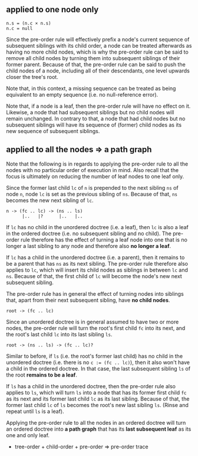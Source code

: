 
<!-- ======================================================================= -->
## applied to one node only

```
n.s = (n.c × n.s)
n.c = null
```

Since the pre-order rule will effectively prefix a node's current sequence
of subsequent siblings with its child order, a node can be treated afterwards
as having no more child nodes, which is why the pre-order rule can be said to
remove all child nodes by turning them into subsequent siblings of their former
parent. Because of that, the pre-order rule can be said to push the child nodes
of a node, including all of their descendants, one level upwards closer the
tree's root.

Note that, in this context, a missing sequence can be treated as being
equivalent to an empty sequence (i.e. no null-reference error).

Note that, if a node is a leaf, then the pre-order rule will have no effect
on it. Likewise, a node that had subsequent siblings but no child nodes will
remain unchanged. In contrary to that, a node that had child nodes but no
subsequent siblings will have its sequence of (former) child nodes as its
new sequence of subsequent siblings.

<!-- ======================================================================= -->
## applied to all the nodes => a path graph

Note that the following is in regards to applying the pre-order rule to all
the nodes with no particular order of execution in mind. Also recall that the
focus is ultimately on reducing the number of leaf nodes to one leaf only.

Since the former last child `lc` of `n` is prepended to the next sibling `ns`
of node `n`, node `lc` is set as the previous sibling of `ns`. Because of that,
`ns` becomes the new next sibling of `lc`.

```
n -> (fc .. lc) -> (ns .. ls)
      |..   |?      |..   |..
```

If `lc` has no child in the unordered doctree (i.e. a leaf), then `lc` is also
a leaf in the ordered doctree (i.e. no subsequent sibling and no child). The
pre-order rule therefore has the effect of turning a leaf node into one that
is no longer a last sibling to any node and therefore also **no longer a leaf**.

If `lc` has a child in the unordered doctree (i.e. a parent), then it remains
to be a parent that has `ns` as its next sibling. The pre-order rule therefore
also applies to `lc`, which will insert its child nodes as siblings in between
`lc` and `ns`. Because of that, the first child of `lc` will become the node's
new next subsequent sibling.

The pre-order rule has in general the effect of turning nodes into siblings
that, apart from their next subsequent sibling, have **no child nodes**.

```
root -> (fc .. lc)
```

Since an unordered doctree is in general assumed to have two or more nodes,
the pre-order rule will turn the root's first child `fc` into its next, and
the root's last child `lc` into its last sibling `ls`.

```
root -> (ns .. ls) -> (fc .. lc)?
```

Similar to before, if `ls` (i.e. the root's former last child) has no child
in the unordered doctree (i.e. there is no `c := (fc .. lc)`), then it also
won't have a child in the ordered doctree. In that case, the last subsequent
sibling `ls` of the root **remains to be a leaf**.

If `ls` has a child in the unordered doctree, then the pre-order rule also
applies to `ls`, which will turn `ls` into a node that has its former first
child `fc` as its next and its former last child `lc` as its last sibling.
Because of that, the former last child `lc` of `ls` becomes the root's new
last sibling `ls`. (Rinse and repeat until `ls` is a leaf).

Applying the pre-order rule to all the nodes in an ordered doctree will turn
an ordered doctree into **a path graph** that has its **last subsequent leaf**
as its one and only leaf.

* tree-order + child-order + pre-order => pre-order trace
